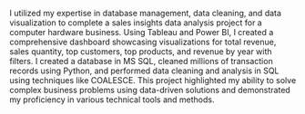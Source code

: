 I utilized my expertise in database management, data cleaning, and data visualization to complete a sales insights data analysis project for a computer hardware business. Using Tableau and Power BI, I created a comprehensive dashboard showcasing visualizations for total revenue, sales quantity, top customers, top products, and revenue by year with filters. I created a database in MS SQL, cleaned millions of transaction records using Python, and performed data cleaning and analysis in SQL using techniques like COALESCE. This project highlighted my ability to solve complex business problems using data-driven solutions and demonstrated my proficiency in various technical tools and methods.




